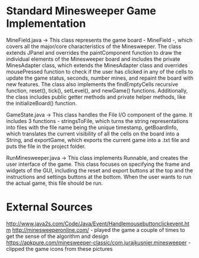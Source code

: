# Standard Minesweeper Game Implementation

  MineField.java -> This class represents the game board - MineField -, which covers all the major/core characteristics
  of the Minesweeper. The class extends JPanel and overrides the paintComponent function to draw the individual elements
  of the Minesweeper board and includes the private MinesAdapter class, which extends the MinesAdapter class and overrides
  mousePressed function to check if the user has clicked in any of the cells to update the game status, seconds, number
  mines, and repaint the board with new features. The class also implements the findEmptyCells recursive function, reset(),
  tick(), setLevel(), and newGame() functions. Additionally, the class includes public getter methods
  and private helper methods, like the initializeBoard() function.

  GameState.java -> This class handles the File I/O component of the game. It includes 3 functions -
  stringsToFile, which turns the string representations into files with the file name being the unique timestamp,
  getBoardInfo, which translates the current visibility of all the cells on the board into a String, and
  exportGame, which exports the current game into a .txt file and puts the file in the project folder.

  RunMinesweeper.java -> This class implements Runnable, and creates the user interface of the game.
  This class focuses on specifying the frame and widgets of the GUI, including the reset and export buttons at
  the top and the instructions and settings buttons at the bottom. When the user wants to run the actual game,
  this file should be run.

# External Sources

  http://www.java2s.com/Code/Java/Event/Handlemousebuttonclickevent.htm
  http://minesweeperonline.com/ - played the game a couple of times to get the sense of the algorithm and design
  https://apkpure.com/minesweeper-classic/com.jurajkusnier.minesweeper - clipped the game icons from
  these pictures
